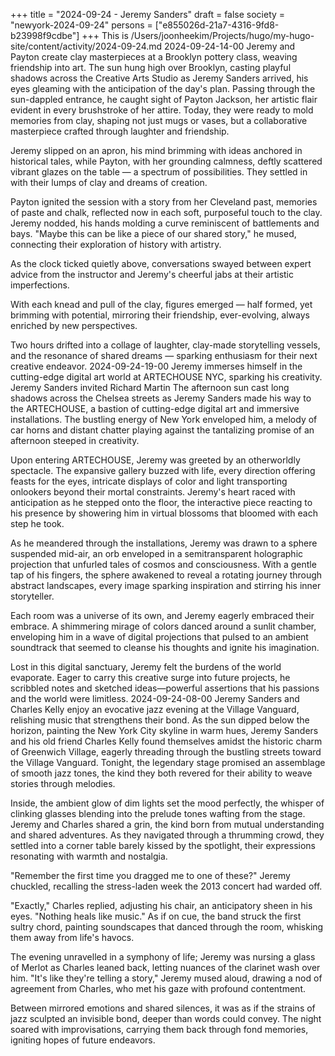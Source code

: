 +++
title = "2024-09-24 - Jeremy Sanders"
draft = false
society = "newyork-2024-09-24"
persons = ["e855026d-21a7-4316-9fd8-b23998f9cdbe"]
+++
This is /Users/joonheekim/Projects/hugo/my-hugo-site/content/activity/2024-09-24.md
2024-09-24-14-00
Jeremy and Payton create clay masterpieces at a Brooklyn pottery class, weaving friendship into art.
The sun hung high over Brooklyn, casting playful shadows across the Creative Arts Studio as Jeremy Sanders arrived, his eyes gleaming with the anticipation of the day's plan. Passing through the sun-dappled entrance, he caught sight of Payton Jackson, her artistic flair evident in every brushstroke of her attire. Today, they were ready to mold memories from clay, shaping not just mugs or vases, but a collaborative masterpiece crafted through laughter and friendship.

Jeremy slipped on an apron, his mind brimming with ideas anchored in historical tales, while Payton, with her grounding calmness, deftly scattered vibrant glazes on the table — a spectrum of possibilities. They settled in with their lumps of clay and dreams of creation.

Payton ignited the session with a story from her Cleveland past, memories of paste and chalk, reflected now in each soft, purposeful touch to the clay. Jeremy nodded, his hands molding a curve reminiscent of battlements and bays. "Maybe this can be like a piece of our shared story," he mused, connecting their exploration of history with artistry.

As the clock ticked quietly above, conversations swayed between expert advice from the instructor and Jeremy's cheerful jabs at their artistic imperfections. 

With each knead and pull of the clay, figures emerged — half formed, yet brimming with potential, mirroring their friendship, ever-evolving, always enriched by new perspectives.

Two hours drifted into a collage of laughter, clay-made storytelling vessels, and the resonance of shared dreams — sparking enthusiasm for their next creative endeavor.
2024-09-24-19-00
Jeremy immerses himself in the cutting-edge digital art world at ARTECHOUSE NYC, sparking his creativity.
Jeremy Sanders invited Richard Martin
The afternoon sun cast long shadows across the Chelsea streets as Jeremy Sanders made his way to the ARTECHOUSE, a bastion of cutting-edge digital art and immersive installations. The bustling energy of New York enveloped him, a melody of car horns and distant chatter playing against the tantalizing promise of an afternoon steeped in creativity.

Upon entering ARTECHOUSE, Jeremy was greeted by an otherworldly spectacle. The expansive gallery buzzed with life, every direction offering feasts for the eyes, intricate displays of color and light transporting onlookers beyond their mortal constraints. Jeremy's heart raced with anticipation as he stepped onto the floor, the interactive piece reacting to his presence by showering him in virtual blossoms that bloomed with each step he took.

As he meandered through the installations, Jeremy was drawn to a sphere suspended mid-air, an orb enveloped in a semitransparent holographic projection that unfurled tales of cosmos and consciousness. With a gentle tap of his fingers, the sphere awakened to reveal a rotating journey through abstract landscapes, every image sparking inspiration and stirring his inner storyteller.

Each room was a universe of its own, and Jeremy eagerly embraced their embrace. A shimmering mirage of colors danced around a sunlit chamber, enveloping him in a wave of digital projections that pulsed to an ambient soundtrack that seemed to cleanse his thoughts and ignite his imagination.

Lost in this digital sanctuary, Jeremy felt the burdens of the world evaporate. Eager to carry this creative surge into future projects, he scribbled notes and sketched ideas—powerful assertions that his passions and the world were limitless.
2024-09-24-08-00
Jeremy Sanders and Charles Kelly enjoy an evocative jazz evening at the Village Vanguard, relishing music that strengthens their bond.
As the sun dipped below the horizon, painting the New York City skyline in warm hues, Jeremy Sanders and his old friend Charles Kelly found themselves amidst the historic charm of Greenwich Village, eagerly threading through the bustling streets toward the Village Vanguard. Tonight, the legendary stage promised an assemblage of smooth jazz tones, the kind they both revered for their ability to weave stories through melodies.

Inside, the ambient glow of dim lights set the mood perfectly, the whisper of clinking glasses blending into the prelude tones wafting from the stage. Jeremy and Charles shared a grin, the kind born from mutual understanding and shared adventures. As they navigated through a thrumming crowd, they settled into a corner table barely kissed by the spotlight, their expressions resonating with warmth and nostalgia.

"Remember the first time you dragged me to one of these?" Jeremy chuckled, recalling the stress-laden week the 2013 concert had warded off.

"Exactly," Charles replied, adjusting his chair, an anticipatory sheen in his eyes. "Nothing heals like music." As if on cue, the band struck the first sultry chord, painting soundscapes that danced through the room, whisking them away from life's havocs.

The evening unravelled in a symphony of life; Jeremy was nursing a glass of Merlot as Charles leaned back, letting nuances of the clarinet wash over him. "It's like they're telling a story," Jeremy mused aloud, drawing a nod of agreement from Charles, who met his gaze with profound contentment.

Between mirrored emotions and shared silences, it was as if the strains of jazz sculpted an invisible bond, deeper than words could convey. The night soared with improvisations, carrying them back through fond memories, igniting hopes of future endeavors.
